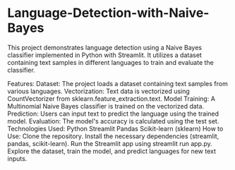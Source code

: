 # Language-Detection-with-Naive-Bayes
This project demonstrates language detection using a Naive Bayes classifier implemented in Python with Streamlit. It utilizes a dataset containing text samples in different languages to train and evaluate the classifier.

Features:
Dataset: The project loads a dataset containing text samples from various languages.
Vectorization: Text data is vectorized using CountVectorizer from sklearn.feature_extraction.text.
Model Training: A Multinomial Naive Bayes classifier is trained on the vectorized data.
Prediction: Users can input text to predict the language using the trained model.
Evaluation: The model's accuracy is calculated using the test set.
Technologies Used:
Python
Streamlit
Pandas
Scikit-learn (sklearn)
How to Use:
Clone the repository.
Install the necessary dependencies (streamlit, pandas, scikit-learn).
Run the Streamlit app using streamlit run app.py.
Explore the dataset, train the model, and predict languages for new text inputs.
